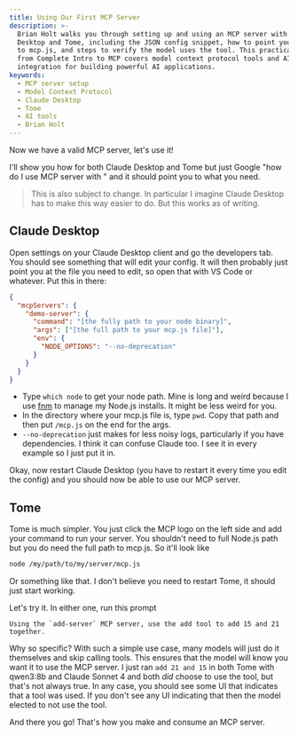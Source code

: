 ```yaml
---
title: Using Our First MCP Server
description: >-
  Brian Holt walks you through setting up and using an MCP server with Claude
  Desktop and Tome, including the JSON config snippet, how to point your client
  to mcp.js, and steps to verify the model uses the tool. This practical guide
  from Complete Intro to MCP covers model context protocol tools and AI tool
  integration for building powerful AI applications.
keywords:
  - MCP server setup
  - Model Context Protocol
  - Claude Desktop
  - Tome
  - AI tools
  - Brian Holt
---
```


Now we have a valid MCP server, let's use it!

I'll show you how for both Claude Desktop and Tome but just Google "how do I use MCP server with <my MCP client>" and it should point you to what you need.

> This is also subject to change. In particular I imagine Claude Desktop has to make this way easier to do. But this works as of writing.

## Claude Desktop

Open settings on your Claude Desktop client and go the developers tab. You should see something that will edit your config. It will then probably just point you at the file you need to edit, so open that with VS Code or whatever. Put this in there:

```json
{
  "mcpServers": {
    "demo-server": {
      "command": "[the fully path to your node binary]",
      "args": ["[the full path to your mcp.js file]"],
      "env": {
        "NODE_OPTIONS": "--no-deprecation"
      }
    }
  }
}
```

- Type `which node` to get your node path. Mine is long and weird because I use [fnm][fnm] to manage my Node.js installs. It might be less weird for you.
- In the directory where your mcp.js file is, type `pwd`. Copy that path and then put `/mcp.js` on the end for the args.
- `--no-deprecation` just makes for less noisy logs, particularly if you have dependencies. I think it can confuse Claude too. I see it in every example so I just put it in.

Okay, now restart Claude Desktop (you have to restart it every time you edit the config) and you should now be able to use our MCP server.

## Tome

Tome is much simpler. You just click the MCP logo on the left side and add your command to run your server. You shouldn't need to full Node.js path but you do need the full path to mcp.js. So it'll look like

```bash
node /my/path/to/my/server/mcp.js
```

Or something like that. I don't believe you need to restart Tome, it should just start working.

Let's try it. In either one, run this prompt

```
Using the `add-server` MCP server, use the add tool to add 15 and 21 together.
```

Why so specific? With such a simple use case, many models will just do it themselves and skip calling tools. This ensures that the model will know you want it to use the MCP server. I just ran `add 21 and 15` in both Tome with qwen3:8b and Claude Sonnet 4 and both _did_ choose to use the tool, but that's not always true. In any case, you should see some UI that indicates that a tool was used. If you don't see any UI indicating that then the model elected to not use the tool.

And there you go! That's how you make and consume an MCP server.

[fnm]: https://github.com/Schniz/fnm
